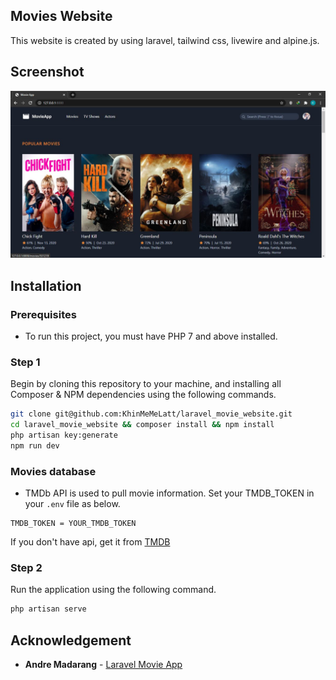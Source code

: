 ## Movies Website

This website is created by using laravel, tailwind css, livewire and alpine.js.

## Screenshot
![Home Page](https://github.com/KhinMeMeLatt/laravel_movie_website/blob/main/home_page.JPG)

## Installation

### Prerequisites
-   To run this project, you must have PHP 7 and above installed.

### Step 1
Begin by cloning this repository to your machine, and installing all Composer & NPM dependencies using the following commands.

```bash
git clone git@github.com:KhinMeMeLatt/laravel_movie_website.git
cd laravel_movie_website && composer install && npm install
php artisan key:generate
npm run dev
```

### Movies database
-   TMDb API is used to pull movie information. Set your TMDB_TOKEN in your `.env` file as below. 
```properties
TMDB_TOKEN = YOUR_TMDB_TOKEN
```
If you don't have api, get it from [TMDB](https://www.themoviedb.org/)

### Step 2
Run the application using the following command.

```bash
php artisan serve
```

## Acknowledgement
-   **Andre Madarang** - [Laravel Movie App](https://www.youtube.com/watch?v=9OKbmMqsREc)

